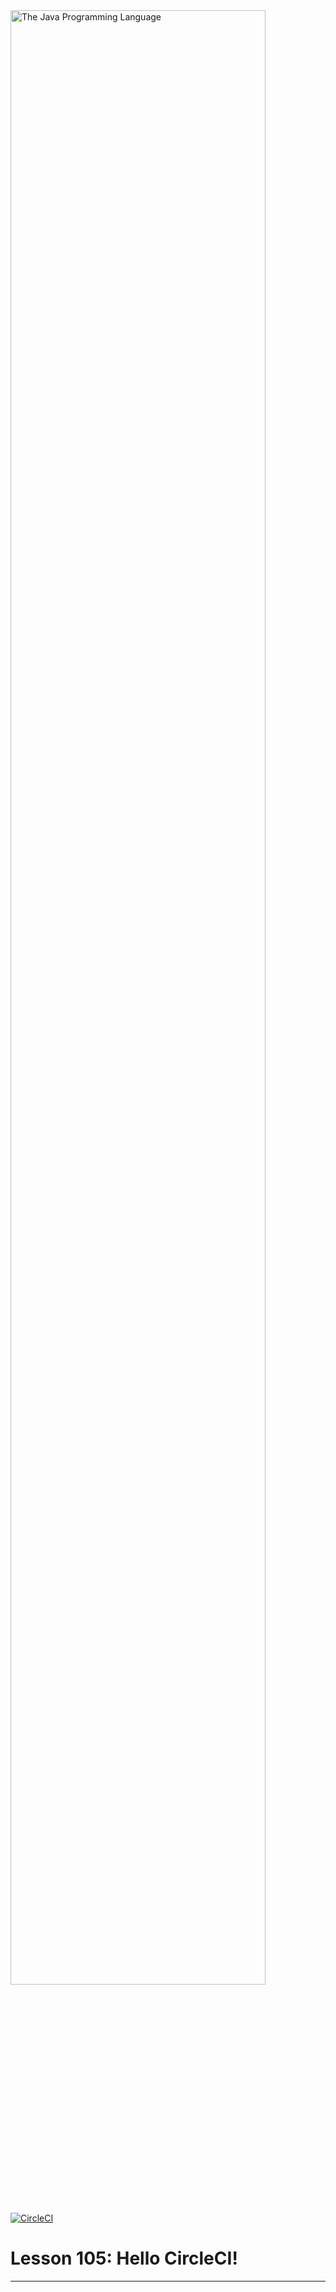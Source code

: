 <a href = "https://openjdk.java.net/">
<img width = "90%" height = "auto" src = "https://img.shields.io/badge/Java-Programming%20Language-black?style=flat&logo=java" alt = "The Java Programming Language">
</a>

[![CircleCI](https://circleci.com/gh/cnruby/gradle_java/tree/basic_105.svg?style=svg)](https://circleci.com/gh/cnruby/basic_105/tree/basic_105)

<h1>Lesson 105: Hello CircleCI!</h1>

---



